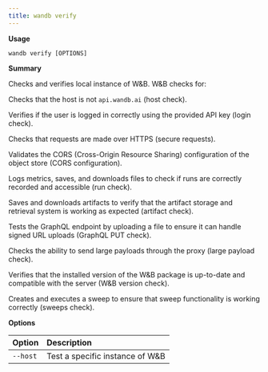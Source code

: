 ```yaml
---
title: wandb verify
---
```


**Usage**

`wandb verify [OPTIONS]`

**Summary**

Checks and verifies local instance of W&B. W&B checks for:

Checks that the host is not `api.wandb.ai` (host check).

Verifies if the user is logged in correctly using the provided API key
(login check).

Checks that requests are made over HTTPS (secure requests).

Validates the CORS (Cross-Origin Resource Sharing) configuration of the
object store (CORS configuration).

Logs metrics, saves, and downloads files to check if runs are correctly
recorded and accessible (run check).

Saves and downloads artifacts to verify that the artifact storage and
retrieval system is working as expected (artifact check).

Tests the GraphQL endpoint by uploading a file to ensure it can handle
signed URL uploads (GraphQL PUT check).

Checks the ability to send large payloads through the proxy (large payload
check).

Verifies that the installed version of the W&B package is up-to-date and
compatible with the server (W&B version check).

Creates and executes a sweep to ensure that sweep functionality is working
correctly (sweeps check).


**Options**

| **Option** | **Description** |
| :--- | :--- |
| `--host` | Test a specific instance of W&B |



